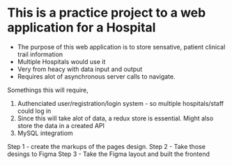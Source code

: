 # This is a practice project to a web application for a Hospital

- The purpose of this web application is to store sensative, patient clinical trail information
- Multiple Hospitals would use it
- Very from heacy with data input and output
- Requires alot of asynchronous server calls to navigate.

Somethings this will require,

1. Authenciated user/registration/login system - so multiple hospitals/staff could log in
2. Since this will take alot of data, a redux store is essential. Might also store the data in a created API
3. MySQL integratiom

Step 1 - create the markups of the pages design.
Step 2 - Take those desings to Figma
Step 3 - Take the Figma layout and built the frontend
